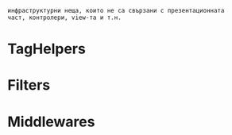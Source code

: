 ```
инфраструктурни неща, които не са свързани с презентационната
част, контролери, view-та и т.н.
```

# TagHelpers

# Filters

# Middlewares

